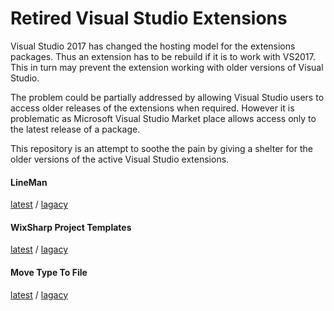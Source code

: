 # Retired Visual Studio Extensions

Visual Studio 2017 has changed the hosting model for the extensions packages. Thus an extension has to be rebuild if it is to work with VS2017. This in turn may prevent the extension working with older versions of Visual Studio.

The problem could be partially addressed by allowing Visual Studio users to access older releases of the extensions when required. However it is problematic as Microsoft Visual Studio Market place allows access only to the latest release of a package. 

This repository is an attempt to soothe the pain by giving a shelter for the older versions of the active Visual Studio extensions. 

#### LineMan
[latest](https://marketplace.visualstudio.com/items?itemName=OlegShilo.LineMan) / [lagacy](https://github.com/oleg-shilo/Retired-VSIX/tree/master/LineMan)

#### WixSharp Project Templates
[latest](https://marketplace.visualstudio.com/items?itemName=OlegShilo.WixSharpProjectTemplates) / [lagacy](https://github.com/oleg-shilo/Retired-VSIX/tree/master/WixSharp%20Project%20Templates)

#### Move Type To File
[latest](https://marketplace.visualstudio.com/items?itemName=OlegShilo.MoveTypeToFile) / [lagacy](https://github.com/oleg-shilo/Retired-VSIX/tree/master/Move%20Type%20To%20File)